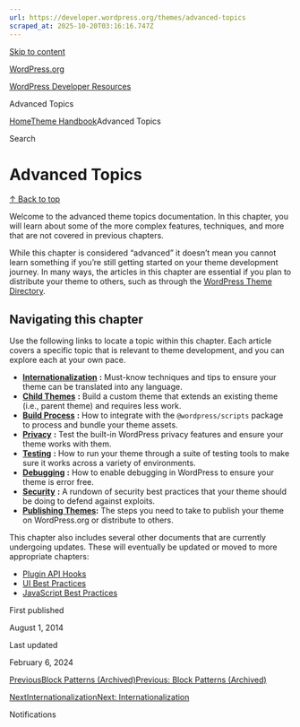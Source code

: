 ```yaml
---
url: https://developer.wordpress.org/themes/advanced-topics
scraped_at: 2025-10-20T03:16:16.747Z
---
```


[Skip to content](https://developer.wordpress.org/themes/advanced-topics/#wp--skip-link--target)

[WordPress.org](https://wordpress.org/)

[WordPress Developer Resources](https://developer.wordpress.org/)

Advanced Topics


[Home](https://developer.wordpress.org/)[Theme Handbook](https://developer.wordpress.org/themes/)Advanced Topics

Search

# Advanced Topics

[↑ Back to top](https://developer.wordpress.org/themes/advanced-topics/#wp--skip-link--target)

Welcome to the advanced theme topics documentation. In this chapter, you will learn about some of the more complex features, techniques, and more that are not covered in previous chapters.

While this chapter is considered “advanced” it doesn’t mean you cannot learn something if you’re still getting started on your theme development journey. In many ways, the articles in this chapter are essential if you plan to distribute your theme to others, such as through the [WordPress Theme Directory](https://wordpress.org/themes/).

## Navigating this chapter

Use the following links to locate a topic within this chapter. Each article covers a specific topic that is relevant to theme development, and you can explore each at your own pace.

- [**Internationalization**](https://developer.wordpress.org/themes/advanced-topics/internationalization/) **:** Must-know techniques and tips to ensure your theme can be translated into any language.
- [**Child Themes**](https://developer.wordpress.org/themes/advanced-topics/child-themes/) **:** Build a custom theme that extends an existing theme (i.e., parent theme) and requires less work.
- [**Build Process**](https://developer.wordpress.org/themes/advanced-topics/build-process/) **:** How to integrate with the `@wordpress/scripts` package to process and bundle your theme assets.
- [**Privacy**](https://developer.wordpress.org/themes/advanced-topics/privacy/) **:** Test the built-in WordPress privacy features and ensure your theme works with them.
- [**Testing**](https://developer.wordpress.org/themes/advanced-topics/testing/) **:** How to run your theme through a suite of testing tools to make sure it works across a variety of environments.
- [**Debugging**](https://developer.wordpress.org/themes/advanced-topics/debugging/) **:** How to enable debugging in WordPress to ensure your theme is error free.
- [**Security**](https://developer.wordpress.org/themes/advanced-topics/security/) **:** A rundown of security best practices that your theme should be doing to defend against exploits.
- **[Publishing Themes](https://developer.wordpress.org/themes/advanced-topics/publishing-themes/):** The steps you need to take to publish your theme on WordPress.org or distribute to others.

This chapter also includes several other documents that are currently undergoing updates. These will eventually be updated or moved to more appropriate chapters:

- [Plugin API Hooks](https://developer.wordpress.org/themes/advanced-topics/plugin-api-hooks/)
- [UI Best Practices](https://developer.wordpress.org/themes/advanced-topics/ui-best-practices/)
- [JavaScript Best Practices](https://developer.wordpress.org/themes/advanced-topics/javascript-best-practices/)

First published

August 1, 2014

Last updated

February 6, 2024

[PreviousBlock Patterns (Archived)Previous: Block Patterns (Archived)](https://developer.wordpress.org/themes/features/block-patterns/)

[NextInternationalizationNext: Internationalization](https://developer.wordpress.org/themes/advanced-topics/internationalization/)

Notifications